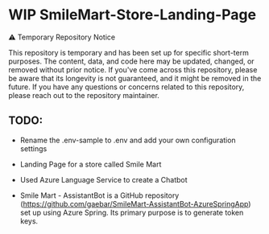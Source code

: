 # WIP SmileMart-Store-Landing-Page


⚠️ Temporary Repository Notice

This repository is temporary and has been set up for specific short-term purposes. The content, data, and code here may be updated, changed, or removed without prior notice. If you've come across this repository, please be aware that its longevity is not guaranteed, and it might be removed in the future. 
If you have any questions or concerns related to this repository, please reach out to the repository maintainer.

## TODO:
- Rename the .env-sample to .env and add your own configuration settings
- Landing Page for a store called Smile Mart 
- Used Azure Language Service to create a Chatbot

- Smile Mart - AssistantBot is a GitHub repository (https://github.com/gaebar/SmileMart-AssistantBot-AzureSpringApp) set up using Azure Spring. Its primary purpose is to generate token keys.
